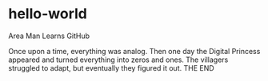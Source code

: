 # hello-world
Area Man Learns GitHub

Once upon a time, everything was analog. Then one day the Digital Princess appeared and turned everything into zeros and ones. The villagers struggled to adapt, but eventually they figured it out. THE END
